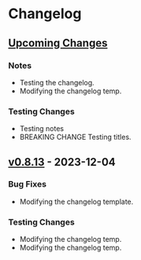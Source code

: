 # Changelog

<a name="Upcoming Changes"></a>
## [Upcoming Changes]
### Notes
- Testing the changelog.
- Modifying the changelog temp.

### Testing Changes
- Testing notes
- BREAKING CHANGE Testing titles.


<a name="v0.8.13"></a>
## [v0.8.13] - 2023-12-04
### Bug Fixes
- Modifying the changelog template.

### Testing Changes
- Modifying the changelog temp.
- Modifying the changelog temp.



[Upcoming Changes]: https://github.com/Ozy-Viking/twitch_king_of_the_hill/compare/v0.8.13...HEAD
[v0.8.13]: https://github.com/Ozy-Viking/twitch_king_of_the_hill/compare/v0.8.12...v0.8.13
